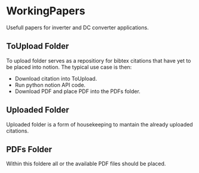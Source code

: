 # WorkingPapers
Usefull papers for inverter and DC converter applications.

## ToUpload Folder
To upload folder serves as a repositiory for bibtex citations that have yet to be placed into notion.
The typical use case is then:
- Download citation into ToUpload.
- Run python notion API code.
- Download PDF and place PDF into the PDFs folder.

## Uploaded Folder
Uploaded folder is a form of housekeeping to mantain the already uploaded citations.

## PDFs Folder
Within this foldere all or the available PDF files should be placed.
